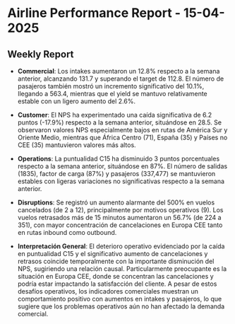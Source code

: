 # Airline Performance Report - 15-04-2025

## Weekly Report

- **Commercial**: Los intakes aumentaron un 12.8% respecto a la semana anterior, alcanzando 131.7 y superando el target de 112.8. El número de pasajeros también mostró un incremento significativo del 10.1%, llegando a 563.4, mientras que el yield se mantuvo relativamente estable con un ligero aumento del 2.6%.

- **Customer**: El NPS ha experimentado una caída significativa de 6.2 puntos (-17.9%) respecto a la semana anterior, situándose en 28.5. Se observaron valores NPS especialmente bajos en rutas de América Sur y Oriente Medio, mientras que África Centro (71), España (35) y Países no CEE (35) mantuvieron valores más altos.

- **Operations**: La puntualidad C15 ha disminuido 3 puntos porcentuales respecto a la semana anterior, situándose en 87%. El número de salidas (1835), factor de carga (87%) y pasajeros (337,477) se mantuvieron estables con ligeras variaciones no significativas respecto a la semana anterior.

- **Disruptions**: Se registró un aumento alarmante del 500% en vuelos cancelados (de 2 a 12), principalmente por motivos operativos (9). Los vuelos retrasados más de 15 minutos aumentaron un 56.7% (de 224 a 351), con mayor concentración de cancelaciones en Europa CEE tanto en rutas inbound como outbound.

- **Interpretación General**: El deterioro operativo evidenciado por la caída en puntualidad C15 y el significativo aumento de cancelaciones y retrasos coincide temporalmente con la importante disminución del NPS, sugiriendo una relación causal. Particularmente preocupante es la situación en Europa CEE, donde se concentran las cancelaciones y podría estar impactando la satisfacción del cliente. A pesar de estos desafíos operativos, los indicadores comerciales muestran un comportamiento positivo con aumentos en intakes y pasajeros, lo que sugiere que los problemas operativos aún no han afectado la demanda comercial.

